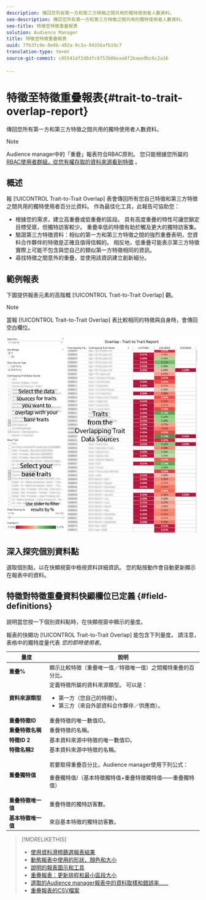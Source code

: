 ```yaml
---
description: 傳回您所有第一方和第三方特徵之間共用的獨特使用者人數資料。
seo-description: 傳回您所有第一方和第三方特徵之間共用的獨特使用者人數資料。
seo-title: 特徵至特徵重疊報表
solution: Audience Manager
title: 特徵至特徵重疊報表
uuid: 7fb3fc9e-0e0b-492a-9c3a-04356afb19c7
translation-type: tm+mt
source-git-commit: c05541df2d0dfc8753b06eaa8f2baee9bc6c2a16

---
```



# 特徵至特徵重疊報表{#trait-to-trait-overlap-report}

傳回您所有第一方和第三方特徵之間共用的獨特使用者人數資料。

>[!NOTE]
>
>Audience manager中的「重疊」報表符合RBAC原則。 您只能根據您所屬的 [RBAC使用者群組，從您有權存取的資料來源看到特徵](/help/using/features/administration/administration-overview.md) 。

<!-- 

c_overlap_reports.xml

 -->

## 概述

報 [!UICONTROL Trait-to-Trait Overlap] 表會傳回所有您自己特徵和第三方特徵之間共用的獨特使用者百分比資料。 作為最佳化工具，此報告可協助您：

* 根據您的需求，建立高重疊或低重疊的區段。 具有高度重疊的特性可讓您鎖定目標受眾，但獨特訪客較少。 重疊率低的特徵有助於觸及更大的獨特訪客集。
* 驗證第三方特徵資料：相似的第一方和第三方特徵之間的強烈重疊表明，您資料合作夥伴的特徵是正確且值得信賴的。 相反地，低重疊可能表示第三方特徵實際上可能不包含與您自己的類似第一方特徵相同的資訊。
* 尋找特徵之間意外的重疊，並使用該資訊建立創新細分。

## 範例報表

下圖提供報表元素的高階概 [!UICONTROL Trait-to-Trait Overlap] 觀。

>[!NOTE]
>
>當報 [!UICONTROL Trait-to-Trait Overlap] 表比較相同的特徵與自身時，會傳回空白欄位。

![](assets/trait-to-trait-overlap.png)

## 深入探究個別資料點

選取個別點，以在快顯視窗中檢視資料詳細資訊。 您的點按動作會自動更新顯示在報表中的資料。

## 特徵對特徵重疊資料快顯欄位已定義 {#field-definitions}

說明當您按一下個別資料點時，在快顯視窗中顯示的量度。

<!-- 

r_t2t_data_pop.xml

 -->

報表的快顯功 [!UICONTROL Trait-to-Trait Overlap] 能包含下列量度。 請注意，表格中的獨特度量代表 *您的即時使用者*。

<table id="table_A2A0CFC47C1A404994B82E6630E711A2"> 
 <thead> 
  <tr> 
   <th colname="col1" class="entry"> 量度 </th> 
   <th colname="col2" class="entry"> 說明 </th> 
  </tr>
 </thead>
 <tbody> 
  <tr> 
   <td colname="col1"><b><span class="wintitle"> 重疊%</span></b> </td> 
   <td colname="col2"> 顯示比較特徵（重疊唯一值／特徵唯一值）之間獨特重疊的百分比。 </td> 
  </tr> 
  <tr> 
   <td colname="col1"><b><span class="wintitle"> 資料來源類型</span></b> </td> 
   <td colname="col2">定義特徵所屬的資料來源類型。 可以是： 
    <ul id="ul_0477C04A33FD4F5D998B98984E6554D3"> 
     <li id="li_50FCA48EDB5843AB8FB6C34ED2C0067D">第一方（您自己的特徵）。 </li> 
     <li id="li_4F6148EDAEFE43FA8D505944E9FE3855">第三方（來自外部資料合作夥伴／供應商）。 </li> 
    </ul> </td> 
  </tr> 
  <tr> 
   <td colname="col1"><b><span class="wintitle"> 重疊特徵ID</span></b> </td> 
   <td colname="col2"> 重疊特徵的唯一數值ID。 </td> 
  </tr> 
  <tr> 
   <td colname="col1"><b><span class="wintitle"> 重疊特徵名稱</span></b> </td> 
   <td colname="col2"> 重疊特徵的名稱。 </td> 
  </tr>
    <tr> 
   <td colname="col1"><b><span class="wintitle"> 特徵ID 2</span></b> </td> 
   <td colname="col2"> 基本資料來源中特徵的唯一數值ID。 </td> 
  </tr> 
  <tr> 
   <td colname="col1"><b><span class="wintitle"> 特徵名稱2</span></b> </td> 
   <td colname="col2"> 基本資料來源中特徵的名稱。 </td> 
  </tr> 
  <tr> 
   <td colname="col1"><b><span class="wintitle"> 重疊獨特值</span></b> </td> 
   <td colname="col2"> <p>若要取得重疊百分比，Audience manager使用下列公式：</p> <p>重疊獨特值/（基本特徵獨特值+重疊特徵獨特值——重疊獨特值）</p> </td> 
  </tr> 
  <tr> 
   <td colname="col1"><b><span class="wintitle"> 重疊特徵唯一值</span></b> </td> 
   <td colname="col2"> 重疊特徵的獨特訪客數。 </td> 
  </tr> 
    <tr> 
   <td colname="col1"><b><span class="wintitle"> 基本特徵唯一值</span></b> </td> 
   <td colname="col2"> 來自基本特徵的獨特訪客數。 </td> 
  </tr> 
 </tbody> 
</table>

>[!MORELIKETHIS]
>
>* [使用資料滑桿篩選報表結果](../../reporting/dynamic-reports/data-sliders.md)
>* [動態報表中使用的形狀、顏色和大小](../../reporting/dynamic-reports/interactive-report-technology.md#shapes-colors-sizes)
>* [說明的報表圖示和工具](../../reporting/dynamic-reports/interactive-report-technology.md#icons-tools-explained)
>* [重疊報表：更新排程和最小區段大小](../../reporting/dynamic-reports/overlap-minimum-segment-size.md)
>* [選取的Audience manager報表中的資料取樣和錯誤率……](../../reporting/report-sampling.md)
>* [重疊報表的CSV檔案](../../reporting/dynamic-reports/overlap-csv-files.md)
